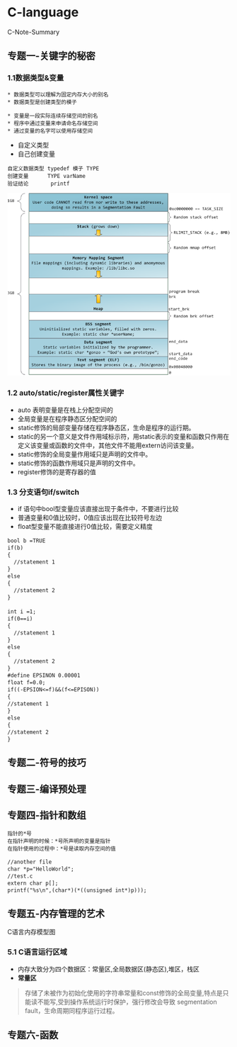 # C-language
C-Note-Summary
## 专题一-关键字的秘密
### 1.1数据类型&变量
```
* 数据类型可以理解为固定内存大小的别名
* 数据类型是创建类型的模子
```
```
* 变量是一段实际连续存储空间的别名
* 程序中通过变量来申请命名存储空间
* 通过变量的名字可以使用存储空间
```
* 自定义类型
* 自己创建变量
```
自定义数据类型 typedef 模子 TYPE 
创建变量      TYPE varName
验证结论       printf
```
![进程结构](https://github.com/Ceneses/C-language/blob/master/linux%E7%9A%84%E8%BF%9B%E7%A8%8B%E7%BB%93%E6%9E%84.png)
### 1.2 auto/static/register属性关键字
- auto 表明变量是在栈上分配空间的
- 全局变量是在程序静态区分配空间的
- static修饰的局部变量存储在程序静态区，生命是程序的运行期。
- static的另一个意义是文件作用域标示符，用static表示的变量和函数只作用在定义该变量或函数的文件中，其他文件不能用extern访问该变量。 
- static修饰的全局变量作用域只是声明的文件中。
- static修饰的函数作用域只是声明的文件中。
- register修饰的是寄存器的值
### 1.3 分支语句if/switch
- if 语句中bool型变量应该直接出现于条件中，不要进行比较
- 普通变量和0值比较时，0值应该出现在比较符号左边
- float型变量不能直接进行0值比较，需要定义精度
```
bool b =TRUE
if(b)
{
  //statement 1
}
else
{
  //statement 2
}

int i =1;
if(0==i)
{
  //statement 1
}
else
{
  //statement 2
}
#define EPSINON 0.00001
float f=0.0;
if((-EPSION<=f)&&(f<=EPISON))
{
//statement 1
}
else
{
//statement 2
}
```
## 专题二-符号的技巧
## 专题三-编译预处理
## 专题四-指针和数组
```
指针的*号
在指针声明的时候：*号所声明的变量是指针
在指针使用的过程中：*号是读取内存空间的值
```
```
//another file
char *p="HelloWorld";
//test.c
extern char p[];
printf("%s\n",(char*)(*((unsigned int*)p)));
```
## 专题五-内存管理的艺术
C语言内存模型图
### 5.1 C语言运行区域
- 内存大致分为四个数据区：常量区,全局数据区(静态区),堆区，栈区
- **常量区**
> 存储了未被作为初始化使用的字符串常量和const修饰的全局变量,特点是只能读不能写,受到操作系统运行时保护，强行修改会导致 segmentation fault，生命周期同程序运行过程。
## 专题六-函数
